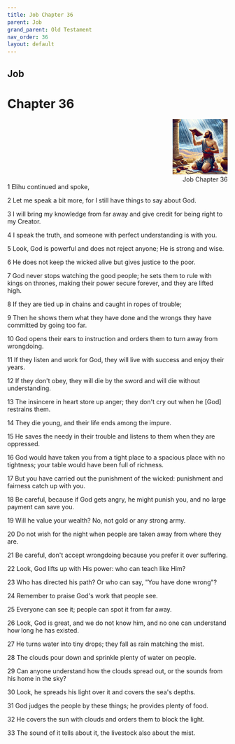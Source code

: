 ```yaml
---
title: Job Chapter 36
parent: Job
grand_parent: Old Testament
nav_order: 36
layout: default
---
```


## Job

# Chapter 36

<div style="clear: both; text-align: right;">
    <img src="/assets/Image/Job/500/36.jpg" alt="Job Chapter 36" class="chapter-image" style="max-width: 25%; height: auto;"/>
    <figcaption style="font-size: 14px;">Job Chapter 36</figcaption>
</div>
1 Elihu continued and spoke,

2 Let me speak a bit more, for I still have things to say about God.

3 I will bring my knowledge from far away and give credit for being right to my Creator.

4 I speak the truth, and someone with perfect understanding is with you.

5 Look, God is powerful and does not reject anyone; He is strong and wise.

6 He does not keep the wicked alive but gives justice to the poor.

7 God never stops watching the good people; he sets them to rule with kings on thrones, making their power secure forever, and they are lifted high.

8 If they are tied up in chains and caught in ropes of trouble;

9 Then he shows them what they have done and the wrongs they have committed by going too far.

10 God opens their ears to instruction and orders them to turn away from wrongdoing.

11 If they listen and work for God, they will live with success and enjoy their years.

12 If they don't obey, they will die by the sword and will die without understanding.

13 The insincere in heart store up anger; they don't cry out when he [God] restrains them.

14 They die young, and their life ends among the impure.

15 He saves the needy in their trouble and listens to them when they are oppressed.

16 God would have taken you from a tight place to a spacious place with no tightness; your table would have been full of richness.

17 But you have carried out the punishment of the wicked: punishment and fairness catch up with you.

18 Be careful, because if God gets angry, he might punish you, and no large payment can save you.

19 Will he value your wealth? No, not gold or any strong army.

20 Do not wish for the night when people are taken away from where they are.

21 Be careful, don't accept wrongdoing because you prefer it over suffering.

22 Look, God lifts up with His power: who can teach like Him?

23 Who has directed his path? Or who can say, "You have done wrong"?

24 Remember to praise God's work that people see.

25 Everyone can see it; people can spot it from far away.

26 Look, God is great, and we do not know him, and no one can understand how long he has existed.

27 He turns water into tiny drops; they fall as rain matching the mist.

28 The clouds pour down and sprinkle plenty of water on people.

29 Can anyone understand how the clouds spread out, or the sounds from his home in the sky?

30 Look, he spreads his light over it and covers the sea's depths.

31 God judges the people by these things; he provides plenty of food.

32 He covers the sun with clouds and orders them to block the light.

33 The sound of it tells about it, the livestock also about the mist.


